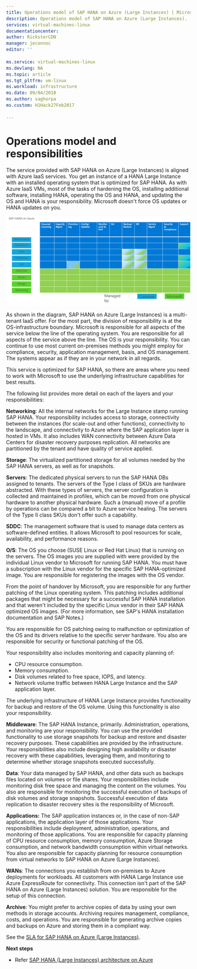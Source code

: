 ```yaml
---
title: Operations model of SAP HANA on Azure (Large Instances) | Microsoft Docs
description: Operations model of SAP HANA on Azure (Large Instances).
services: virtual-machines-linux
documentationcenter: 
author: RicksterCDN
manager: jeconnoc
editor: ''

ms.service: virtual-machines-linux
ms.devlang: NA
ms.topic: article
ms.tgt_pltfrm: vm-linux
ms.workload: infrastructure
ms.date: 09/04/2018
ms.author: saghorpa
ms.custom: H1Hack27Feb2017

---
```

# Operations model and responsibilities

The service provided with SAP HANA on Azure (Large Instances) is aligned with Azure IaaS services. You get an instance of a HANA Large Instance with an installed operating system that is optimized for SAP HANA. As with Azure IaaS VMs, most of the tasks of hardening the OS, installing additional software, installing HANA, operating the OS and HANA, and updating the OS and HANA is your responsibility. Microsoft doesn't force OS updates or HANA updates on you.

![Responsibilities of SAP HANA on Azure (Large Instances)](./media/hana-overview-architecture/image2-responsibilities.png)

As shown in the diagram, SAP HANA on Azure (Large Instances) is a multi-tenant IaaS offer. For the most part, the division of responsibility is at the OS-infrastructure boundary. Microsoft is responsible for all aspects of the service below the line of the operating system. You are responsible for all aspects of the service above the line. The OS is your responsibility. You can continue to use most current on-premises methods you might employ for compliance, security, application management, basis, and OS management. The systems appear as if they are in your network in all regards.

This service is optimized for SAP HANA, so there are areas where you need to work with Microsoft to use the underlying infrastructure capabilities for best results.

The following list provides more detail on each of the layers and your responsibilities:

**Networking**: All the internal networks for the Large Instance stamp running SAP HANA. Your responsibility includes access to storage, connectivity between the instances (for scale-out and other functions), connectivity to the landscape, and connectivity to Azure where the SAP application layer is hosted in VMs. It also includes WAN connectivity between Azure Data Centers for disaster recovery purposes replication. All networks are partitioned by the tenant and have quality of service applied.

**Storage**: The virtualized partitioned storage for all volumes needed by the SAP HANA servers, as well as for snapshots. 

**Servers**: The dedicated physical servers to run the SAP HANA DBs assigned to tenants. The servers of the Type I class of SKUs are hardware abstracted. With these types of servers, the server configuration is collected and maintained in profiles, which can be moved from one physical hardware to another physical hardware. Such a (manual) move of a profile by operations can be compared a bit to Azure service healing. The servers of the Type II class SKUs don't offer such a capability.

**SDDC**: The management software that is used to manage data centers as software-defined entities. It allows Microsoft to pool resources for scale, availability, and performance reasons.

**O/S**: The OS you choose (SUSE Linux or Red Hat Linux) that is running on the servers. The OS images you are supplied with were provided by the individual Linux vendor to Microsoft for running SAP HANA. You must have a subscription with the Linux vendor for the specific SAP HANA-optimized image. You are responsible for registering the images with the OS vendor. 

From the point of handover by Microsoft, you are responsible for any further patching of the Linux operating system. This patching includes additional packages that might be necessary for a successful SAP HANA installation and that weren't included by the specific Linux vendor in their SAP HANA optimized OS images. (For more information, see SAP's HANA installation documentation and SAP Notes.) 

You are responsible for OS patching owing to malfunction or optimization of the OS and its drivers relative to the specific server hardware. You also are responsible for security or functional patching of the OS. 

Your responsibility also includes monitoring and capacity planning of:

- CPU resource consumption.
- Memory consumption.
- Disk volumes related to free space, IOPS, and latency.
- Network volume traffic between HANA Large Instance and the SAP application layer.

The underlying infrastructure of HANA Large Instance provides functionality for backup and restore of the OS volume. Using this functionality is also your responsibility.

**Middleware**: The SAP HANA Instance, primarily. Administration, operations, and monitoring are your responsibility. You can use the provided functionality to use storage snapshots for backup and restore and disaster recovery purposes. These capabilities are provided by the infrastructure. Your responsibilities also include designing high availability or disaster recovery with these capabilities, leveraging them, and monitoring to determine whether storage snapshots executed successfully.

**Data**: Your data managed by SAP HANA, and other data such as backups files located on volumes or file shares. Your responsibilities include monitoring disk free space and managing the content on the volumes. You also are responsible for monitoring the successful execution of backups of disk volumes and storage snapshots. Successful execution of data replication to disaster recovery sites is the responsibility of Microsoft.

**Applications:** The SAP application instances or, in the case of non-SAP applications, the application layer of those applications. Your responsibilities include deployment, administration, operations, and monitoring of those applications. You are responsible for capacity planning of CPU resource consumption, memory consumption, Azure Storage consumption, and network bandwidth consumption within virtual networks. You also are responsible for capacity planning for resource consumption from virtual networks to SAP HANA on Azure (Large Instances).

**WANs**: The connections you establish from on-premises to Azure deployments for workloads. All customers with HANA Large Instance use Azure ExpressRoute for connectivity. This connection isn't part of the SAP HANA on Azure (Large Instances) solution. You are responsible for the setup of this connection.

**Archive**: You might prefer to archive copies of data by using your own methods in storage accounts. Archiving requires management, compliance, costs, and operations. You are responsible for generating archive copies and backups on Azure and storing them in a compliant way.

See the [SLA for SAP HANA on Azure (Large Instances)](https://azure.microsoft.com/support/legal/sla/sap-hana-large/).

**Next steps**
- Refer [SAP HANA (Large Instances) architecture on Azure](hana-architecture.md)
